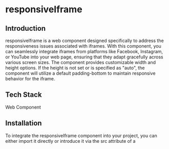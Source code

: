 # responsiveIframe

## Introduction
responsiveIframe is a web component designed specifically to address the responsiveness issues associated with iframes. With this component, you can seamlessly integrate iframes from platforms like Facebook, Instagram, or YouTube into your web page, ensuring that they adapt gracefully across various screen sizes. The component provides customizable width and height options. If the height is not set or is specified as "auto", the component will utilize a default padding-bottom to maintain responsive behavior for the iframe.

## Tech Stack
Web Component

## Installation
To integrate the responsiveIframe component into your project, you can either import it directly or introduce it via the src attribute of a <script> tag.

## Parameters
width: Defines the custom width of the iframe, e.g., "300px".

height: Specifies the custom height of the iframe. If set to "auto" or left unset, a default padding-bottom value will be applied.

## Usage Example
```js
<responsive-iframe width="300px" height="300px">
    {iframe content}
</responsive-iframe>
```
* Note: Replace {iframe content} with your iframe code. 